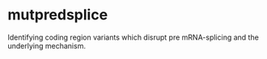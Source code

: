 mutpredsplice
=============

Identifying coding region variants which disrupt pre mRNA-splicing and the underlying mechanism.
